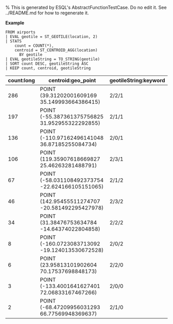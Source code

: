 % This is generated by ESQL's AbstractFunctionTestCase. Do no edit it. See ../README.md for how to regenerate it.

**Example**

```esql
FROM airports
| EVAL geotile = ST_GEOTILE(location, 2)
| STATS
    count = COUNT(*),
    centroid = ST_CENTROID_AGG(location)
      BY geotile
| EVAL geotileString = TO_STRING(geotile)
| SORT count DESC, geotileString ASC
| KEEP count, centroid, geotileString
```

| count:long | centroid:geo_point | geotileString:keyword |
| --- | --- | --- |
| 286 | POINT (39.31202001609169 35.149993664386415) | 2/2/1 |
| 197 | POINT (-55.387361375756825 31.952955322292855) | 2/1/1 |
| 136 | POINT (-110.97162496141048 36.87185255084734) | 2/0/1 |
| 106 | POINT (119.35907618669827 25.46263281488791) | 2/3/1 |
| 67 | POINT (-58.031108492373754 -22.624166105151065) | 2/1/2 |
| 46 | POINT (142.95455511274707 -20.581492295427978) | 2/3/2 |
| 34 | POINT (31.38476753634784 -14.64374022804858) | 2/2/2 |
| 8 | POINT (-160.0723083713092 -19.124013530672528) | 2/0/2 |
| 6 | POINT (23.95813101902604 70.17537698848173) | 2/2/0 |
| 3 | POINT (-133.4001641627401 72.06833167467266) | 2/0/0 |
| 2 | POINT (-68.47209956031293 66.77569948369637) | 2/1/0 |


